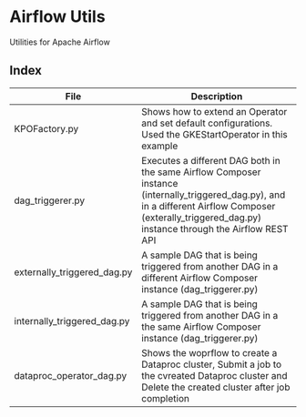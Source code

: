 # Airflow Utils
Utilities for Apache Airflow

## Index

| File          | Description |
| -----------       | ----------- |
|KPOFactory.py      | Shows how to extend an Operator and set default configurations. Used the GKEStartOperator in this example |
|dag_triggerer.py   | Executes a different DAG both in the same Airflow Composer instance (internally_triggered_dag.py), and in a different Airflow Composer (exterally_triggered_dag.py) instance through the Airflow REST API|
|externally_triggered_dag.py | A sample DAG that is being triggered from another DAG in a different Airflow Composer instance (dag_triggerer.py) |
|internally_triggered_dag.py | A sample DAG that is being triggered from another DAG in a the same Airflow Composer instance (dag_triggerer.py) |
|dataproc_operator_dag.py |   Shows the woprflow to create a Dataproc cluster, Submit a job to the cvreated Dataproc cluster and Delete the created cluster after job completion |

